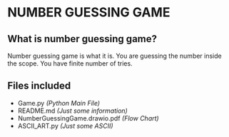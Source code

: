 # NUMBER GUESSING GAME
## What is number guessing game?

Number guessing game is what it is.
You are guessing the number inside the scope.
You have finite number of tries.

## Files included

- Game.py _(Python Main File)_
- README.md _(Just some information)_
- NumberGuessingGame.drawio.pdf _(Flow Chart)_
- ASCII_ART.py _(Just some ASCII)_
